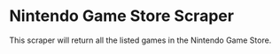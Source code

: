 # Nintendo Game Store Scraper
 This scraper will return all the listed games in the Nintendo Game Store.
